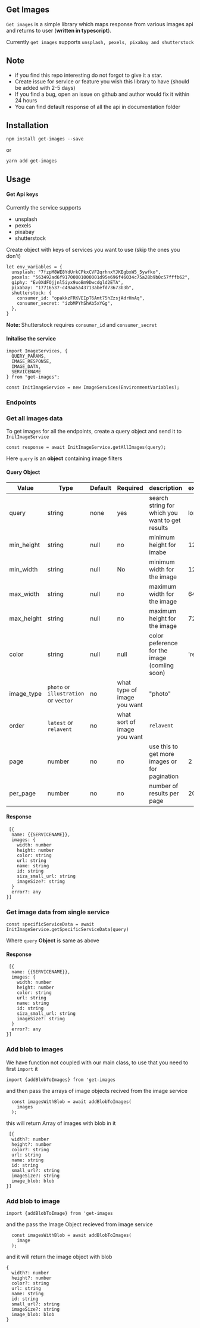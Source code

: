 ## Get Images

`Get images` is a simple library which maps response from various images api and returns to user (**written in typescript**).

Currently `get images` supports `unsplash, pexels, pixabay and shutterstock`

## Note

- if you find this repo interesting do not forgot to give it a star.
- Create issue for service or feature you wish this library to have (should be added with 2-5 days)
- If you find a bug, open an issue on github and author would fix it within 24 hours
- You can find default response of all the api in documentation folder

## Installation

`npm install get-images --save`

or

`yarn add get-images`

## Usage

#### Get Api keys

Currently the service supports

- unsplash
- pexels
- pixabay
- shutterstock

Create object with keys of services you want to use (skip the ones you don't)

```
let env_variables = {
  unsplash: "7fzpM8WE8YdUrkCPkxCVF2qrhnxYJKEgbxW5_5ywfko",
  pexels: "563492ad6f91700001000001d95e696f46034c75a28b9b0c57fffb62",
  giphy: "Ev0XdFOjjnl5iyx9uoBm9Dwcdgld2ETA",
  pixabay: "17716537-c49aa5a43713abefd73673b3b",
  shutterstock: {
    consumer_id: "opakkzFRKVEIpT6Amt75hZzsjAdrHnAq",
    consumer_secret: "izbMPYhShAb5xYGg",
  },
}
```

<strong> Note: </strong> Shutterstock requires `consumer_id` and `consumer_secret`

#### Initalise the service

```
import ImageServices, {
  QUERY_PARAMS,
  IMAGE_RESPONSE,
  IMAGE_DATA,
  SERVICENAME
} from "get-images";

const InitImageService = new ImageServices(EnvironmentVariables);
```

### Endpoints

### Get all images data

To get images for all the endpoints, create a query object and send it to `InitImageService`

```
const response = await InitImageService.getAllImages(query);
```

Here `query` is an **object** containing image filters

#### Query Object

| **Value**  | **Type**                              | **Default** | **Required**                | **description**                                 | **example** |
| ---------- | ------------------------------------- | ----------- | --------------------------- | ----------------------------------------------- | ----------- |
| query      | string                                | none        | yes                         | search string for which you want to get results | london      |
| min_height | string                                | null        | no                          | minimum height for imabe                        | 128         |
| min_width  | string                                | null        | No                          | minimum width for the image                     | 128         |
| max_width  | string                                | null        | no                          | maximum width for the image                     | 642         |
| max_height | string                                | null        | no                          | maximum height for the image                    | 728         |
| color      | string                                | null        | null                        | color peference for the image (comiing soon)    | 'red'       |
| image_type | `photo` or `illustration` or `vector` | no          | what type of image you want | "photo"                                         |
| order      | `latest` or `relavent`                | no          | what sort of image you want | `relavent`                                      |
| page       | number                                | no          | no                          | use this to get more images or for pagination   | 2           |
| per_page   | number                                | no          | no                          | number of results per page                      | 20          |

#### Response

```
 [{
  name: {{SERVICENAME}},
  images: {
    width: number
    height: number
    color: string
    url: string
    name: string
    id: string
    siza_small_url: string
    imageSize?: string
  }
  error?: any
}]
```

### Get image data from single service

```
const specificServiceData = await InitImageService.getSpecificServiceData(query)
```

Where `query` **Object** is same as above

#### Response

```
 [{
  name: {{SERVICENAME}},
  images: {
    width: number
    height: number
    color: string
    url: string
    name: string
    id: string
    siza_small_url: string
    imageSize?: string
  }
  error?: any
}]
```

### Add blob to images

We have function not coupled with our main class, to use that you need to first `import` it

`import {addBlobToImages} from 'get-images`

and then pass the arrays of image objects recived from the image service

```
  const imagesWithBlob = await addBlobToImages(
    images
  );
```

this will return Array of images with blob in it

```
 [{
  width?: number
  height?: number
  color?: string
  url: string
  name: string
  id: string
  small_url?: string
  imageSize?: string
  image_blob: blob
}]
```

### Add blob to image

`import {addBlobToImage} from 'get-images`

and the pass the Image Object recieved from image service

```
  const imagesWithBlob = await addBlobToImages(
    image
  );
```

and it will return the image object with blob

```
{
  width?: number
  height?: number
  color?: string
  url: string
  name: string
  id: string
  small_url?: string
  imageSize?: string
  image_blob: blob
}
```
